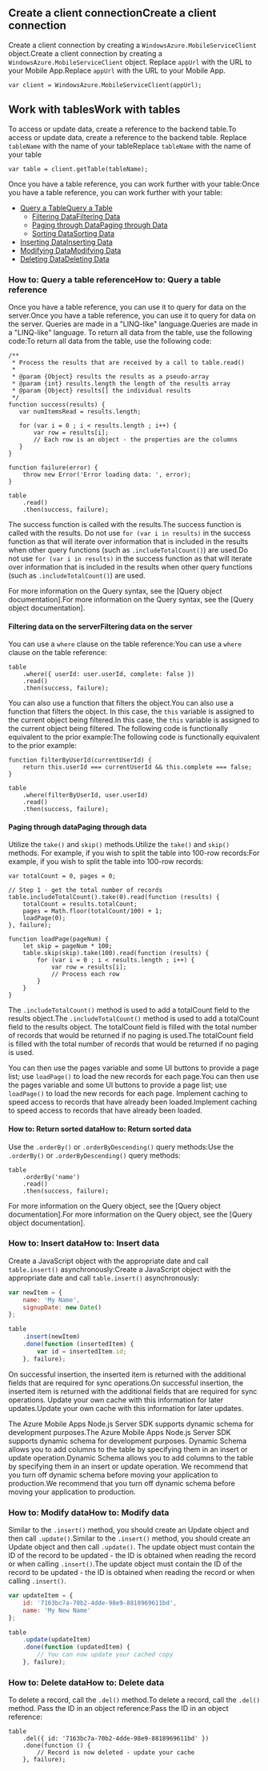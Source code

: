## <a name="create-client"></a><span data-ttu-id="406e6-101">Create a client connection</span><span class="sxs-lookup"><span data-stu-id="406e6-101">Create a client connection</span></span>
<span data-ttu-id="406e6-102">Create a client connection by creating a `WindowsAzure.MobileServiceClient` object.</span><span class="sxs-lookup"><span data-stu-id="406e6-102">Create a client connection by creating a `WindowsAzure.MobileServiceClient` object.</span></span>  <span data-ttu-id="406e6-103">Replace `appUrl` with the URL to your Mobile App.</span><span class="sxs-lookup"><span data-stu-id="406e6-103">Replace `appUrl` with the URL to your Mobile App.</span></span>

```
var client = WindowsAzure.MobileServiceClient(appUrl);
```

## <a name="table-reference"></a><span data-ttu-id="406e6-104">Work with tables</span><span class="sxs-lookup"><span data-stu-id="406e6-104">Work with tables</span></span>
<span data-ttu-id="406e6-105">To access or update data, create a reference to the backend table.</span><span class="sxs-lookup"><span data-stu-id="406e6-105">To access or update data, create a reference to the backend table.</span></span> <span data-ttu-id="406e6-106">Replace `tableName` with the name of your table</span><span class="sxs-lookup"><span data-stu-id="406e6-106">Replace `tableName` with the name of your table</span></span>

```
var table = client.getTable(tableName);
```

<span data-ttu-id="406e6-107">Once you have a table reference, you can work further with your table:</span><span class="sxs-lookup"><span data-stu-id="406e6-107">Once you have a table reference, you can work further with your table:</span></span>

* [<span data-ttu-id="406e6-108">Query a Table</span><span class="sxs-lookup"><span data-stu-id="406e6-108">Query a Table</span></span>](#querying)
  * [<span data-ttu-id="406e6-109">Filtering Data</span><span class="sxs-lookup"><span data-stu-id="406e6-109">Filtering Data</span></span>](#table-filter)
  * [<span data-ttu-id="406e6-110">Paging through Data</span><span class="sxs-lookup"><span data-stu-id="406e6-110">Paging through Data</span></span>](#table-paging)
  * [<span data-ttu-id="406e6-111">Sorting Data</span><span class="sxs-lookup"><span data-stu-id="406e6-111">Sorting Data</span></span>](#sorting-data)
* [<span data-ttu-id="406e6-112">Inserting Data</span><span class="sxs-lookup"><span data-stu-id="406e6-112">Inserting Data</span></span>](#inserting)
* [<span data-ttu-id="406e6-113">Modifying Data</span><span class="sxs-lookup"><span data-stu-id="406e6-113">Modifying Data</span></span>](#modifying)
* [<span data-ttu-id="406e6-114">Deleting Data</span><span class="sxs-lookup"><span data-stu-id="406e6-114">Deleting Data</span></span>](#deleting)

### <a name="querying"></a><span data-ttu-id="406e6-115">How to: Query a table reference</span><span class="sxs-lookup"><span data-stu-id="406e6-115">How to: Query a table reference</span></span>
<span data-ttu-id="406e6-116">Once you have a table reference, you can use it to query for data on the server.</span><span class="sxs-lookup"><span data-stu-id="406e6-116">Once you have a table reference, you can use it to query for data on the server.</span></span>  <span data-ttu-id="406e6-117">Queries are made in a "LINQ-like" language.</span><span class="sxs-lookup"><span data-stu-id="406e6-117">Queries are made in a "LINQ-like" language.</span></span>
<span data-ttu-id="406e6-118">To return all data from the table, use the following code:</span><span class="sxs-lookup"><span data-stu-id="406e6-118">To return all data from the table, use the following code:</span></span>

```
/**
 * Process the results that are received by a call to table.read()
 *
 * @param {Object} results the results as a pseudo-array
 * @param {int} results.length the length of the results array
 * @param {Object} results[] the individual results
 */
function success(results) {
   var numItemsRead = results.length;

   for (var i = 0 ; i < results.length ; i++) {
       var row = results[i];
       // Each row is an object - the properties are the columns
   }
}

function failure(error) {
    throw new Error('Error loading data: ', error);
}

table
    .read()
    .then(success, failure);
```

<span data-ttu-id="406e6-119">The success function is called with the results.</span><span class="sxs-lookup"><span data-stu-id="406e6-119">The success function is called with the results.</span></span>  <span data-ttu-id="406e6-120">Do not use `for (var i in results)` in the success function as that will iterate over information that is included in the results when other query functions (such as `.includeTotalCount()`) are used.</span><span class="sxs-lookup"><span data-stu-id="406e6-120">Do not use `for (var i in results)` in the success function as that will iterate over information that is included in the results when other query functions (such as `.includeTotalCount()`) are used.</span></span>

<span data-ttu-id="406e6-121">For more information on the Query syntax, see the [Query object documentation].</span><span class="sxs-lookup"><span data-stu-id="406e6-121">For more information on the Query syntax, see the [Query object documentation].</span></span>

#### <a name="table-filter"></a><span data-ttu-id="406e6-122">Filtering data on the server</span><span class="sxs-lookup"><span data-stu-id="406e6-122">Filtering data on the server</span></span>
<span data-ttu-id="406e6-123">You can use a `where` clause on the table reference:</span><span class="sxs-lookup"><span data-stu-id="406e6-123">You can use a `where` clause on the table reference:</span></span>

```
table
    .where({ userId: user.userId, complete: false })
    .read()
    .then(success, failure);
```

<span data-ttu-id="406e6-124">You can also use a function that filters the object.</span><span class="sxs-lookup"><span data-stu-id="406e6-124">You can also use a function that filters the object.</span></span>  <span data-ttu-id="406e6-125">In this case, the `this` variable is assigned to the current object being filtered.</span><span class="sxs-lookup"><span data-stu-id="406e6-125">In this case, the `this` variable is assigned to the current object being filtered.</span></span>  <span data-ttu-id="406e6-126">The following code is functionally equivalent to the prior example:</span><span class="sxs-lookup"><span data-stu-id="406e6-126">The following code is functionally equivalent to the prior example:</span></span>

```
function filterByUserId(currentUserId) {
    return this.userId === currentUserId && this.complete === false;
}

table
    .where(filterByUserId, user.userId)
    .read()
    .then(success, failure);
```

#### <a name="table-paging"></a><span data-ttu-id="406e6-127">Paging through data</span><span class="sxs-lookup"><span data-stu-id="406e6-127">Paging through data</span></span>
<span data-ttu-id="406e6-128">Utilize the `take()` and `skip()` methods.</span><span class="sxs-lookup"><span data-stu-id="406e6-128">Utilize the `take()` and `skip()` methods.</span></span>  <span data-ttu-id="406e6-129">For example, if you wish to split the table into 100-row records:</span><span class="sxs-lookup"><span data-stu-id="406e6-129">For example, if you wish to split the table into 100-row records:</span></span>

```
var totalCount = 0, pages = 0;

// Step 1 - get the total number of records
table.includeTotalCount().take(0).read(function (results) {
    totalCount = results.totalCount;
    pages = Math.floor(totalCount/100) + 1;
    loadPage(0);
}, failure);

function loadPage(pageNum) {
    let skip = pageNum * 100;
    table.skip(skip).take(100).read(function (results) {
        for (var i = 0 ; i < results.length ; i++) {
            var row = results[i];
            // Process each row
        }
    }
}
```

<span data-ttu-id="406e6-130">The `.includeTotalCount()` method is used to add a totalCount field to the results object.</span><span class="sxs-lookup"><span data-stu-id="406e6-130">The `.includeTotalCount()` method is used to add a totalCount field to the results object.</span></span>  <span data-ttu-id="406e6-131">The totalCount field is filled with the total number of records that would be returned if no paging is used.</span><span class="sxs-lookup"><span data-stu-id="406e6-131">The totalCount field is filled with the total number of records that would be returned if no paging is used.</span></span>

<span data-ttu-id="406e6-132">You can then use the pages variable and some UI buttons to provide a page list; use `loadPage()` to load the new records for each page.</span><span class="sxs-lookup"><span data-stu-id="406e6-132">You can then use the pages variable and some UI buttons to provide a page list; use `loadPage()` to load the new records for each page.</span></span>  <span data-ttu-id="406e6-133">Implement caching to speed access to records that have already been loaded.</span><span class="sxs-lookup"><span data-stu-id="406e6-133">Implement caching to speed access to records that have already been loaded.</span></span>

#### <a name="sorting-data"></a><span data-ttu-id="406e6-134">How to: Return sorted data</span><span class="sxs-lookup"><span data-stu-id="406e6-134">How to: Return sorted data</span></span>
<span data-ttu-id="406e6-135">Use the `.orderBy()` or `.orderByDescending()` query methods:</span><span class="sxs-lookup"><span data-stu-id="406e6-135">Use the `.orderBy()` or `.orderByDescending()` query methods:</span></span>

```
table
    .orderBy('name')
    .read()
    .then(success, failure);
```

<span data-ttu-id="406e6-136">For more information on the Query object, see the [Query object documentation].</span><span class="sxs-lookup"><span data-stu-id="406e6-136">For more information on the Query object, see the [Query object documentation].</span></span>

### <a name="inserting"></a><span data-ttu-id="406e6-137">How to: Insert data</span><span class="sxs-lookup"><span data-stu-id="406e6-137">How to: Insert data</span></span>
<span data-ttu-id="406e6-138">Create a JavaScript object with the appropriate date and call `table.insert()` asynchronously:</span><span class="sxs-lookup"><span data-stu-id="406e6-138">Create a JavaScript object with the appropriate date and call `table.insert()` asynchronously:</span></span>

```javascript
var newItem = {
    name: 'My Name',
    signupDate: new Date()
};

table
    .insert(newItem)
    .done(function (insertedItem) {
        var id = insertedItem.id;
    }, failure);
```

<span data-ttu-id="406e6-139">On successful insertion, the inserted item is returned with the additional fields that are required for sync operations.</span><span class="sxs-lookup"><span data-stu-id="406e6-139">On successful insertion, the inserted item is returned with the additional fields that are required for sync operations.</span></span>  <span data-ttu-id="406e6-140">Update your own cache with this information for later updates.</span><span class="sxs-lookup"><span data-stu-id="406e6-140">Update your own cache with this information for later updates.</span></span>

<span data-ttu-id="406e6-141">The Azure Mobile Apps Node.js Server SDK supports dynamic schema for development purposes.</span><span class="sxs-lookup"><span data-stu-id="406e6-141">The Azure Mobile Apps Node.js Server SDK supports dynamic schema for development purposes.</span></span>  <span data-ttu-id="406e6-142">Dynamic Schema allows you to add columns to the table by specifying them in an insert or update operation.</span><span class="sxs-lookup"><span data-stu-id="406e6-142">Dynamic Schema allows you to add columns to the table by specifying them in an insert or update operation.</span></span>  <span data-ttu-id="406e6-143">We recommend that you turn off dynamic schema before moving your application to production.</span><span class="sxs-lookup"><span data-stu-id="406e6-143">We recommend that you turn off dynamic schema before moving your application to production.</span></span>

### <a name="modifying"></a><span data-ttu-id="406e6-144">How to: Modify data</span><span class="sxs-lookup"><span data-stu-id="406e6-144">How to: Modify data</span></span>
<span data-ttu-id="406e6-145">Similar to the `.insert()` method, you should create an Update object and then call `.update()`.</span><span class="sxs-lookup"><span data-stu-id="406e6-145">Similar to the `.insert()` method, you should create an Update object and then call `.update()`.</span></span>  <span data-ttu-id="406e6-146">The update object must contain the ID of the record to be updated - the ID is obtained when reading the record or when calling `.insert()`.</span><span class="sxs-lookup"><span data-stu-id="406e6-146">The update object must contain the ID of the record to be updated - the ID is obtained when reading the record or when calling `.insert()`.</span></span>

```javascript
var updateItem = {
    id: '7163bc7a-70b2-4dde-98e9-8818969611bd',
    name: 'My New Name'
};

table
    .update(updateItem)
    .done(function (updatedItem) {
        // You can now update your cached copy
    }, failure);
```

### <a name="deleting"></a><span data-ttu-id="406e6-147">How to: Delete data</span><span class="sxs-lookup"><span data-stu-id="406e6-147">How to: Delete data</span></span>
<span data-ttu-id="406e6-148">To delete a record, call the `.del()` method.</span><span class="sxs-lookup"><span data-stu-id="406e6-148">To delete a record, call the `.del()` method.</span></span>  <span data-ttu-id="406e6-149">Pass the ID in an object reference:</span><span class="sxs-lookup"><span data-stu-id="406e6-149">Pass the ID in an object reference:</span></span>

```
table
    .del({ id: '7163bc7a-70b2-4dde-98e9-8818969611bd' })
    .done(function () {
        // Record is now deleted - update your cache
    }, failure);
```
